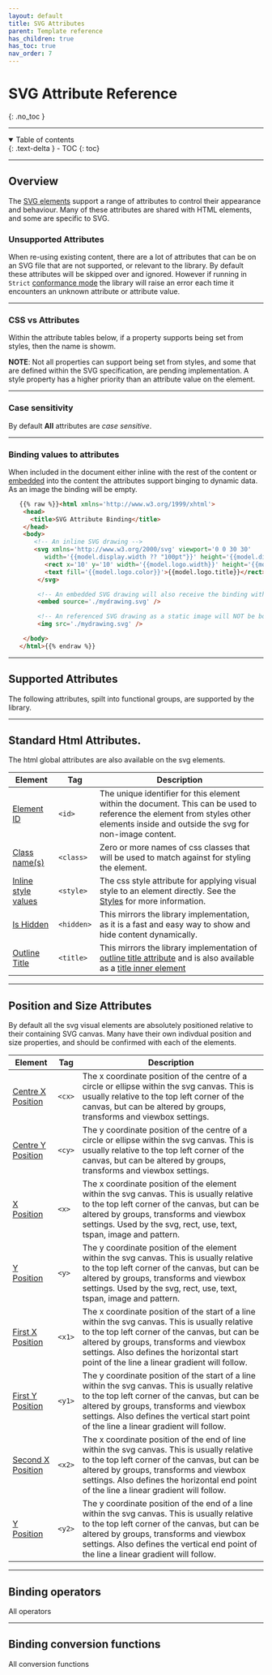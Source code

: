 ```yaml
---
layout: default
title: SVG Attributes
parent: Template reference
has_children: true
has_toc: true
nav_order: 7
---
```


# SVG Attribute Reference
{: .no_toc }

---

<details open markdown="block">
  <summary>
    Table of contents
  </summary>
  {: .text-delta }
- TOC
{: toc}
</details>


---

## Overview

The <a href='' >SVG elements</a> support a range of attributes to control their appearance and behaviour. Many of these attributes are shared with HTML elements, and some are specific to SVG.

### Unsupported Attributes

When re-using existing content, there are a lot of attributes that can be on an SVG file that are not supported, or relevant to the library. By default these attributes will be skipped over and ignored. However if running in <code>Strict</code> <a href='/learning/templates/conformancemode.html'>conformance mode</a> the library will raise an error each time it encounters an unknown attribute or attribute value.

---

### CSS vs Attributes

Within the attribute tables below, if a property supports being set from styles, then the name is showm. 

**NOTE**: Not all properties can support being set from styles, and some that are defined within the SVG specification, are pending implementation. A style property has a higher priority than an attribute value on the element.

---

### Case sensitivity

By default **All** attributes are *case sensitive*.

---


### Binding values to attributes

When included in the document either inline with the rest of the content or <a href='/reference/htmltags/embed.html' >embedded</a> into the content the attributes support binging to dynamic data. As an image the binding will be empty.

```html
   {{% raw %}}<html xmlns='http://www.w3.org/1999/xhtml'>
    <head>
      <title>SVG Attribute Binding</title>
    </head>
    <body>
       <!-- An inline SVG drawing --> 
       <svg xmlns='http://www.w3.org/2000/svg' viewport='0 0 30 30' 
          width='{{model.display.width ?? "100pt"}}' height='{{model.display.height ?? "100pt"}}'>
          <rect x='10' y='10' width='{{model.logo.width}}' height='{{model.logo.height}}' />
          <text fill='{{model.logo.color}}'>{{model.logo.title}}</rect>
        </svg>

        <!-- An embedded SVG drawing will also receive the binding with model.logo --> 
        <embed source='./mydrawing.svg' />

        <!-- An referenced SVG drawing as a static image will NOT be bound --> 
        <img src='./mydrawing.svg' />

    </body>
   </html>{{% endraw %}}
```

---

## Supported Attributes

The following attributes, spilt into functional groups, are supported by the library.

---

## Standard Html Attributes.

The html global attributes are also available on the svg elements. 

| Element  | Tag  |  Description |
|---|---|---|
| <a href='attrs/id.html' >Element ID</a>   | <code>&lt;id&gt;</code> | The unique identifier for this element within the document. This can be used to reference the element from styles other elements inside and outside the svg for non-image content. |
| <a href='attrs/class.html' >Class name(s)</a>   | <code>&lt;class&gt;</code> | Zero or more names of css classes that will be used to match against for styling the element. |
| <a href='attrs/style.html' >Inline style values</a>   | <code>&lt;style&gt;</code> | The css style attribute for applying visual style to an element directly. See the <a href='/learning/styles/'>Styles</a> for more information.  |
| <a href='attrs/hidden.html' >Is Hidden</a>   | <code>&lt;hidden&gt;</code> | This mirrors the library implementation, as it is a fast and easy way to show and hide content dynamically.  |
| <a href='attrs/title.html' >Outline Title</a>   | <code>&lt;title&gt;</code> | This mirrors the library implementation of <a href='/reference/htmlattributes/title.html'>outline title attribute</a> and is also available as a <a href='/reference/svgelements/title.html'>title inner element</a>  |

---

## Position and Size Attributes

By default all the svg visual elements are absolutely positioned relative to their containing SVG canvas. Many have their own indivdual position and size properties, and should be confirmed with each of the elements.

| Element  | Tag | Description |
|---|---|---|
| <a href='attrs/cx.html' >Centre X Position</a>   | <code>&lt;cx&gt;</code> | The x coordinate position of the centre of a circle or ellipse within the svg canvas. This is usually relative to the top left corner of the canvas, but can be altered by groups, transforms and viewbox settings.   |
| <a href='attrs/cy.html' >Centre Y Position</a>   | <code>&lt;cy&gt;</code> | The y coordinate position of the centre of a circle or ellipse within the svg canvas. This is usually relative to the top left corner of the canvas, but can be altered by groups, transforms and viewbox settings. |
| <a href='attrs/x.html' >X Position</a>   | <code>&lt;x&gt;</code> | The x coordinate position of the element within the svg canvas. This is usually relative to the top left corner of the canvas, but can be altered by groups, transforms and viewbox settings. Used by the svg, rect, use, text, tspan, image and pattern.    |
| <a href='attrs/y.html' >Y Position</a>   | <code>&lt;y&gt;</code> | The y coordinate position of the element within the svg canvas. This is usually relative to the top left corner of the canvas, but can be altered by groups, transforms and viewbox settings. Used by the svg, rect, use, text, tspan, image and pattern. |
| <a href='attrs/x1.html' >First X Position</a>   | <code>&lt;x1&gt;</code> | The x coordinate position of the start of a line within the svg canvas. This is usually relative to the top left corner of the canvas, but can be altered by groups, transforms and viewbox settings. Also defines the horizontal start point of the line a linear gradient will follow.  |
| <a href='attrs/y1.html' >First Y Position</a>   | <code>&lt;y1&gt;</code> | The y coordinate position of the start of a line within the svg canvas. This is usually relative to the top left corner of the canvas, but can be altered by groups, transforms and viewbox settings. Also defines the vertical start point of the line a linear gradient will follow. |
| <a href='attrs/x2.html' >Second X Position</a>   | <code>&lt;x2&gt;</code> |  The x coordinate position of the end of line within the svg canvas. This is usually relative to the top left corner of the canvas, but can be altered by groups, transforms and viewbox settings. Also defines the horizontal end point of the line a linear gradient will follow.  |
| <a href='attrs/y2.html' >Y Position</a>   | <code>&lt;y2&gt;</code> | The y coordinate position of the end of a line within the svg canvas. This is usually relative to the top left corner of the canvas, but can be altered by groups, transforms and viewbox settings. Also defines the vertical end point of the line a linear gradient will follow.


---

## Binding operators

All operators

---

## Binding conversion functions

All conversion functions

